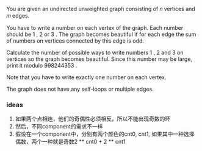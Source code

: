 You are given an undirected unweighted graph consisting of 𝑛
 vertices and 𝑚
 edges.

You have to write a number on each vertex of the graph. Each number should be 1
, 2
 or 3
. The graph becomes beautiful if for each edge the sum of numbers on vertices connected by this edge is odd.

Calculate the number of possible ways to write numbers 1
, 2
 and 3
 on vertices so the graph becomes beautiful. Since this number may be large, print it modulo 998244353
.

Note that you have to write exactly one number on each vertex.

The graph does not have any self-loops or multiple edges.

### ideas
1. 如果两个点相连，他们的奇偶性必须相反，所以不能出现奇数的环
2. 然后，不同component的需求不一样
3. 假设在一个component中，分别有两个颜色的cnt0, cnt1, 如果其中一种选择偶数，两个一种就是奇数2 ** cnt0 + 2 ** cnt1
